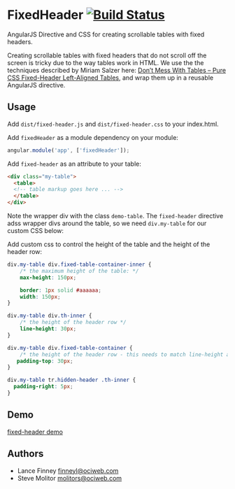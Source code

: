 # FixedHeader [![Build Status](https://secure.travis-ci.org/objectcomputing/FixedHeader.png)](http://travis-ci.org/objectcomputing/FixedHeader)

AngularJS Directive and CSS for creating scrollable tables with fixed
headers.

Creating scrollable tables with fixed headers that do not scroll off
the screen is tricky due to the way tables work in HTML.  We use the
the techniques described by Miriam Salzer here:
[Don’t Mess With Tables – Pure CSS Fixed-Header Left-Aligned Tables](http://salzerdesign.com/blog/?p=191),
and wrap them up in a reusable AngularJS directive.

## Usage

Add `dist/fixed-header.js` and `dist/fixed-header.css` to your
index.html.

Add `fixedHeader` as a module dependency on your module:

```js
angular.module('app', ['fixedHeader']);
```

Add `fixed-header` as an attribute to your table:

```html
<div class="my-table">
  <table>
  <!-- table markup goes here ... -->
  </table>
</div>
```

Note the wrapper div with the class `demo-table`.  The `fixed-header`
directive adss wrapper divs around the table, so we need
`div.my-table` for our custom CSS below:

Add custom css to control the height of the table and the height of
the header row:

```css
div.my-table div.fixed-table-container-inner {
    /* the maximum height of the table: */
    max-height: 150px;

    border: 1px solid #aaaaaa;
    width: 150px;
}

div.my-table div.th-inner {
    /* the height of the header row */
    line-height: 30px;
}

div.my-table div.fixed-table-container {
    /* the height of the header row - this needs to match line-height above */
   padding-top: 30px;
}

div.my-table tr.hidden-header .th-inner {
  padding-right: 5px;
}

```

## Demo

[fixed-header demo](http://objectcomputing.github.io/FixedHeader/demo/index.html)

## Authors

- Lance Finney finneyl@ociweb.com
- Steve Molitor molitors@ociweb.com
